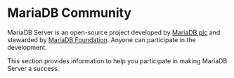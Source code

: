 # MariaDB Community

MariaDB Server is an open-source project developed by [MariaDB plc](https://mariadb.com/) and stewarded by [MariaDB Foundation](https://mariadb.org/). Anyone can participate in the development.

This section provides information to help you participate in making MariaDB Server a success.
